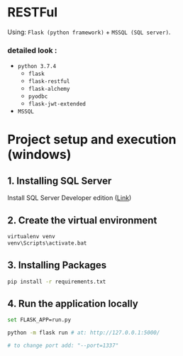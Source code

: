 # RESTFul
Using: `Flask (python framework)` + `MSSQL (SQL server)`.

### detailed look :

- `python 3.7.4`
    - `flask`
    - `flask-restful`
    - `flask-alchemy`
    - `pyodbc`
    - `flask-jwt-extended`
- `MSSQL`

# Project setup and execution (windows)

## 1. Installing SQL Server

Install SQL Server Developer edition ([Link](https://www.microsoft.com/en-in/sql-server/sql-server-downloads))

## 2. Create the virtual environment 
```bash
virtualenv venv
venv\Scripts\activate.bat
```
## 3. Installing Packages

```bash
pip install -r requirements.txt
```

## 4. Run the application locally

```bash
set FLASK_APP=run.py 

python -m flask run # at: http://127.0.0.1:5000/

# to change port add: "--port=1337"
```